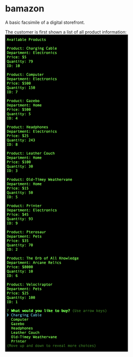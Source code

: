 # bamazon
A basic facsimile of a digital storefront.

The customer is first shown a list of all product information:
![Initial View](images/initialview.png)
